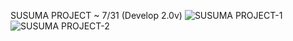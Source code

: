 SUSUMA PROJECT ~ 7/31 (Develop 2.0v)
![SUSUMA PROJECT-1](https://github.com/user-attachments/assets/4d222f50-12d0-4594-8c12-93d6a332f717)
![SUSUMA PROJECT-2](https://github.com/user-attachments/assets/e44ee1d3-2e8d-41ce-8032-7b0762d63f8f)
